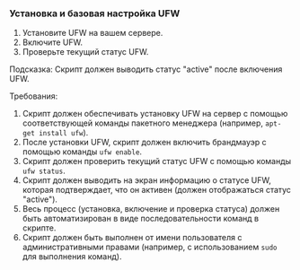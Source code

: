 
### Установка и базовая настройка UFW

1. Установите UFW на вашем сервере.
2. Включите UFW.
3. Проверьте текущий статус UFW.

Подсказка: Скрипт должен выводить статус "active" после включения UFW.

Требования:
1. Скрипт должен обеспечивать установку UFW на сервер с помощью соответствующей команды пакетного менеджера (например, `apt-get install ufw`).
2. После установки UFW, скрипт должен включить брандмауэр с помощью команды `ufw enable`.
3. Скрипт должен проверить текущий статус UFW с помощью команды `ufw status`.
4. Скрипт должен выводить на экран информацию о статусе UFW, которая подтверждает, что он активен (должен отображаться статус "active").
5. Весь процесс (установка, включение и проверка статуса) должен быть автоматизирован в виде последовательности команд в скрипте.
6. Скрипт должен быть выполнен от имени пользователя с административными правами (например, с использованием `sudo` для выполнения команд).
